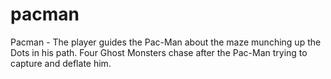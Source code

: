 # pacman
Pacman - The player guides the Pac-Man about the maze munching up the Dots in his path. Four Ghost Monsters chase after the Pac-Man trying to capture and deflate him. 
